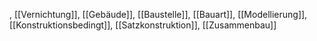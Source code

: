 , [[Vernichtung]], [[Gebäude]], [[Baustelle]], [[Bauart]], [[Modellierung]], [[Konstruktionsbedingt]], [[Satzkonstruktion]], [[Zusammenbau]]